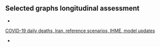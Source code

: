 
## Selected graphs longitudinal assessment

*

[COVID-19 daily deaths, Iran, reference scenarios, IHME, model updates](https://github.com/pourmalek/covir2/blob/main/longitudinal/output/IHME/COVID-19%20daily%20deaths%2C%20Iran%2C%20reference%20scenarios%2C%20IHME%2C%20model%20updates%2C%202002-12-21%20on.pdf)


*
